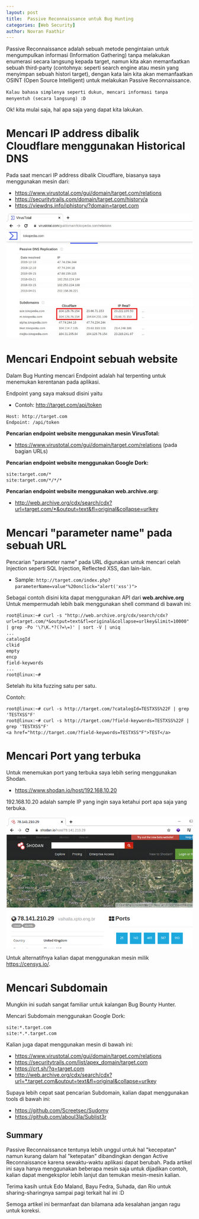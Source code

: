 ```yaml
---
layout: post
title:  Passive Reconnaissance untuk Bug Hunting
categories: [Web Security]
author: Novran Faathir
---
```


Passive Reconnaissance adalah sebuah metode pengintaian untuk mengumpulkan informasi (Information Gathering) tanpa melakukan enumerasi secara langsung kepada target, namun kita akan memanfaatkan sebuah third-party (contohnya: seperti search engine atau mesin yang menyimpan sebuah histori target), dengan kata lain kita akan memanfaatkan OSINT (Open Source Intelligent) untuk melakukan Passive Reconnaissance.

`Kalau bahasa simplenya seperti dukun, mencari informasi tanpa menyentuh (secara langsung) :D`

Ok! kita mulai saja, hal apa saja yang dapat kita lakukan.


# Mencari IP address dibalik Cloudflare menggunakan Historical DNS
Pada saat mencari IP address dibalik Cloudflare, biasanya saya menggunakan mesin dari:
- <https://www.virustotal.com/gui/domain/target.com/relations>
- <https://securitytrails.com/domain/target.com/history/a>
- <https://viewdns.info/iphistory/?domain=target.com>

![VirusTotal show-case](/images/passive-recon-cloudflare-virustotal.jpg "VirusTotal show-case")


# Mencari Endpoint sebuah website
Dalam Bug Hunting mencari Endpoint adalah hal terpenting untuk menemukan kerentanan pada aplikasi.

Endpoint yang saya maksud disini yaitu

- Contoh: http://target.com/api/token
```
Host: http://target.com
Endpoint: /api/token
```

**Pencarian endpoint website menggunakan mesin VirusTotal:**
- <https://www.virustotal.com/gui/domain/target.com/relations> (pada bagian URLs)

**Pencarian endpoint website menggunakan Google Dork:**
```
site:target.com/*
site:target.com/*/*/*
```

**Pencarian endpoint website menggunakan web.archive.org:**
- <http://web.archive.org/cdx/search/cdx?url=target.com/*&output=text&fl=original&collapse=urlkey>


# Mencari "parameter name" pada sebuah URL
Pencarian "parameter name" pada URL digunakan untuk mencari celah Injection seperti SQL Injection, Reflected XSS, dan lain-lain.

- Sample: `http://target.com/index.php?parameterName=value"%20onclick="alert('xss')">`

Sebagai contoh disini kita dapat menggunakan API dari **web.archive.org**
Untuk mempermudah lebih baik menggunakan shell command di bawah ini: 
```
root@linux:~# curl -s "http://web.archive.org/cdx/search/cdx?url=target.com/*&output=text&fl=original&collapse=urlkey&limit=10000" | grep -Po '\?\K.*?(?=\=)' | sort -V | uniq
...
catalogId
clkid
empty
encp
field-keywords
...
root@linux:~# 
```

Setelah itu kita fuzzing satu per satu.

Contoh:
```
root@linux:~# curl -s http://target.com/?catalogId=TESTXSS%22F | grep 'TESTXSS"F'
root@linux:~# curl -s http://target.com/?field-keywords=TESTXSS%22F | grep 'TESTXSS"F'
<a href="http://target.com/?field-keywords=TESTXSS"F">TEST</a>
```


# Mencari Port yang terbuka
Untuk menemukan port yang terbuka saya lebih sering menggunakan Shodan.

- <https://www.shodan.io/host/192.168.10.20>

192.168.10.20 adalah sample IP yang ingin saya ketahui port apa saja yang terbuka.

![Shodan Port Discovery](/images/passive-recon-shodan-port.png "Shodan Port Discovery")

Untuk alternatifnya kalian dapat menggunakan mesin milik <https://censys.io/>.


# Mencari Subdomain
Mungkin ini sudah sangat familiar untuk kalangan Bug Bounty Hunter.

Mencari Subdomain menggunakan Google Dork:
```
site:*.target.com
site:*.*.target.com
```

Kalian juga dapat menggunakan mesin di bawah ini:
- <https://www.virustotal.com/gui/domain/target.com/relations>
- <https://securitytrails.com/list/apex_domain/target.com>
- <https://crt.sh/?q=target.com>
- <http://web.archive.org/cdx/search/cdx?url=*.target.com&output=text&fl=original&collapse=urlkey>

Supaya lebih cepat saat pencarian Subdomain, kalian dapat menggunakan tools di bawah ini:
- <https://github.com/Screetsec/Sudomy>
- <https://github.com/aboul3la/Sublist3r>


## Summary
Passive Reconnaissance tentunya lebih unggul untuk hal "kecepatan" namun kurang dalam hal "ketepatan" dibandingkan dengan Active Reconnaissance karena sewaktu-waktu aplikasi dapat berubah. Pada artikel ini saya hanya menggunakan beberapa mesin saja untuk dijadikan contoh, kalian dapat mengeksplor lebih lanjut dan temukan mesin-mesin kalian.

Terima kasih untuk Edo Maland, Bayu Fedra, Suhada, dan Rio untuk sharing-sharingnya sampai pagi terkait hal ini :D

Semoga artikel ini bermanfaat dan bilamana ada kesalahan jangan ragu untuk koreksi.
